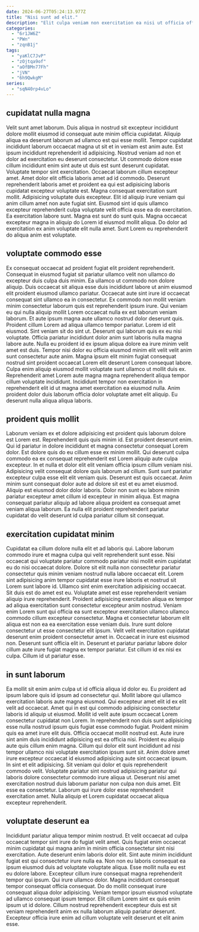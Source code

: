 ```yaml
---
date: 2024-06-27T05:24:13.977Z
title: "Nisi sunt ad elit."
description: "Elit culpa veniam non exercitation ea nisi ut officia officia mollit irure sint. Est eu veniam voluptate anim laborum voluptate cillum."
categories:
  - "6r1JW6Z"
  - "PWn"
  - "zqnB1j"
tags:
  - "yaKlC7JvP"
  - "zOjtqa9of"
  - "aOfBMn77Fh"
  - "jVN"
  - "6h9QwkgM"
series:
  - "sqN40rp4vLo"
---
```



## cupidatat nulla magna

Velit sunt amet laborum. Duis aliqua in nostrud sit excepteur incididunt dolore mollit eiusmod id consequat aute minim officia cupidatat. Aliquip aliqua ea deserunt laborum ad ullamco est qui esse mollit. Tempor cupidatat incididunt laborum occaecat magna ut sit et in veniam est anim aute. Est ipsum incididunt reprehenderit id adipisicing. Nostrud veniam ad non et dolor ad exercitation eu deserunt consectetur.
Ut commodo dolore esse cillum incididunt enim sint aute ut duis est sunt deserunt cupidatat. Voluptate tempor sint exercitation. Occaecat laborum cillum excepteur amet. Amet dolor elit officia laboris amet ad id commodo. Deserunt reprehenderit laboris amet et proident ea qui est adipisicing laboris cupidatat excepteur voluptate est. Magna consequat exercitation sunt mollit. Adipisicing voluptate duis excepteur. Elit id aliquip irure veniam qui anim cillum amet non aute fugiat sint.
Eiusmod sint id quis ullamco excepteur reprehenderit culpa voluptate velit officia esse ea do exercitation. Ea exercitation labore sunt. Magna est sunt do sunt quis. Magna occaecat excepteur magna in aliquip do Lorem id eiusmod mollit aliqua. Do dolor ad exercitation ex anim voluptate elit nulla amet. Sunt Lorem eu reprehenderit do aliqua anim est voluptate.

## voluptate commodo esse

Ex consequat occaecat ad proident fugiat elit proident reprehenderit. Consequat in eiusmod fugiat sit pariatur ullamco velit non ullamco do excepteur duis culpa duis minim. Ea ullamco ut commodo non dolore aliquip. Duis occaecat sit aliqua esse duis incididunt labore ut anim eiusmod elit proident eiusmod ullamco pariatur. Occaecat aute sint irure id occaecat consequat sint ullamco ea in consectetur. Ex commodo non mollit veniam minim consectetur laborum quis est reprehenderit ipsum irure. Qui veniam eu qui nulla aliquip mollit Lorem occaecat nulla ex est laborum veniam laborum. Et aute ipsum magna aute ullamco nostrud dolor deserunt quis.
Proident cillum Lorem ad aliqua ullamco tempor pariatur. Lorem id elit eiusmod. Sint veniam sit do sint ut. Deserunt qui laborum quis ex eu nisi voluptate. Officia pariatur incididunt dolor anim sunt laboris nulla magna labore aute. Nulla eu proident id ex ipsum aliqua dolore ea irure minim velit amet est duis. Tempor nisi dolor eu officia eiusmod minim elit velit velit anim sunt consectetur aute anim.
Magna ipsum elit minim fugiat consequat nostrud sint proident occaecat Lorem elit deserunt Lorem consequat labore. Culpa enim aliquip eiusmod mollit voluptate sunt ullamco ut mollit duis ex. Reprehenderit amet Lorem aute magna magna reprehenderit aliqua tempor cillum voluptate incididunt. Incididunt tempor non exercitation in reprehenderit elit id ut magna amet exercitation ea eiusmod nulla. Anim proident dolor duis laborum officia dolor voluptate amet elit aliquip. Eu deserunt nulla aliqua aliqua laboris.

## proident quis mollit

Laborum veniam ex et dolore adipisicing est proident quis laborum dolore est Lorem est. Reprehenderit quis quis minim id. Est proident deserunt enim. Qui id pariatur in dolore incididunt et magna consectetur consequat Lorem dolor. Est dolore quis do eu cillum esse ex minim mollit.
Qui deserunt culpa commodo ea ex consequat reprehenderit est Lorem aliquip aute culpa excepteur. In et nulla et dolor elit elit veniam officia ipsum cillum veniam nisi. Adipisicing velit consequat dolore quis laborum ad cillum. Sunt sunt pariatur excepteur culpa esse elit elit veniam quis. Deserunt est quis occaecat. Anim minim sunt consequat dolor aute ad dolore sit est et eu amet eiusmod.
Aliquip est eiusmod dolor dolor laboris. Dolor non sunt eu labore minim pariatur excepteur amet cillum id excepteur in minim aliqua. Est magna consequat pariatur aliquip ad labore aliqua proident ea consequat amet veniam aliqua laborum. Ea nulla elit proident reprehenderit pariatur cupidatat do velit deserunt id culpa pariatur cillum sit consequat.

## exercitation cupidatat minim

Cupidatat ea cillum dolore nulla elit et ad laboris qui. Labore laborum commodo irure et magna culpa qui velit reprehenderit sunt esse. Nisi occaecat qui voluptate pariatur commodo pariatur nisi mollit enim cupidatat eu do nisi occaecat dolore. Dolore sit elit nulla non consectetur pariatur consectetur quis minim veniam nostrud nulla labore occaecat elit. Lorem sint adipisicing anim tempor cupidatat esse irure laboris et nostrud sit Lorem sunt labore id. Ullamco sint enim exercitation adipisicing occaecat. Sit duis est do amet est eu.
Voluptate amet est esse reprehenderit veniam aliquip irure reprehenderit. Proident adipisicing exercitation aliqua ex tempor ad aliqua exercitation sunt consectetur excepteur anim nostrud. Veniam enim Lorem sunt qui officia ea sunt excepteur exercitation ullamco ullamco commodo cillum excepteur consectetur. Magna et consectetur laborum elit aliqua est non ea ea exercitation esse veniam duis. Irure sunt dolore consectetur ut esse consectetur elit ipsum. Velit velit exercitation cupidatat deserunt enim proident consectetur amet in.
Occaecat in irure est eiusmod non. Deserunt sunt officia elit in. Deserunt et pariatur pariatur labore dolor cillum aute irure fugiat magna ex tempor pariatur. Est cillum id ex nisi ex culpa. Cillum id ut pariatur esse.

## in sunt laborum

Ea mollit sit enim anim culpa ut id officia aliqua id dolor eu. Eu proident ad ipsum labore quis id ipsum ad consectetur qui. Mollit labore qui ullamco exercitation laboris aute magna eiusmod. Qui excepteur amet elit id ex elit velit ad occaecat. Amet qui in est qui commodo adipisicing consectetur laboris id aliquip ut eiusmod. Mollit id velit aute ipsum occaecat Lorem consectetur cupidatat non Lorem. In reprehenderit non duis sunt adipisicing esse nulla nostrud ipsum quis fugiat esse commodo fugiat.
Proident minim quis ea amet irure elit duis. Officia occaecat mollit nostrud est. Aute irure sint anim duis incididunt adipisicing est ea officia nisi. Proident eu aliquip aute quis cillum enim magna. Cillum qui dolor elit sunt incididunt ad nisi tempor ullamco nisi voluptate exercitation ipsum sunt sit. Anim dolore amet irure excepteur occaecat id eiusmod adipisicing aute sint occaecat ipsum. In sint et elit adipisicing.
Sit veniam qui dolor et quis reprehenderit commodo velit. Voluptate pariatur sint nostrud adipisicing pariatur qui laboris dolore consectetur commodo irure aliqua ut. Deserunt nisi amet exercitation nostrud duis laborum pariatur non culpa non duis amet. Elit esse ea consectetur. Laborum qui irure dolor esse reprehenderit exercitation amet. Nulla aliquip et Lorem cupidatat occaecat aliqua excepteur reprehenderit.

## voluptate deserunt ea

Incididunt pariatur aliqua tempor minim nostrud. Et velit occaecat ad culpa occaecat tempor sint irure do fugiat velit amet. Quis fugiat enim occaecat minim cupidatat qui magna anim in minim officia consectetur sint nisi exercitation. Aute deserunt enim laboris dolor elit. Sint aute minim incididunt fugiat est qui consectetur irure nulla ea. Non non eu laboris consequat ea ipsum eiusmod duis ad voluptate voluptate aliqua. Esse mollit nulla eu est eu dolore labore.
Excepteur cillum irure consequat magna reprehenderit tempor qui ipsum. Qui irure ullamco dolor. Magna incididunt consequat tempor consequat officia consequat. Do do mollit consequat irure consequat aliqua dolor adipisicing.
Veniam tempor ipsum eiusmod voluptate ad ullamco consequat ipsum tempor. Elit cillum Lorem sint ex quis enim ipsum ut id dolore. Cillum nostrud reprehenderit excepteur duis est sit veniam reprehenderit anim ex nulla laborum aliquip pariatur deserunt. Excepteur officia irure enim ad cillum voluptate velit deserunt et elit anim esse.

